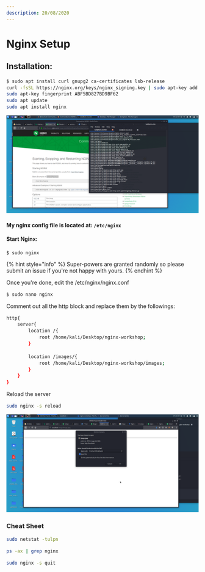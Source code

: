 ```yaml
---
description: 20/08/2020
---
```


# Nginx Setup

## Installation:

```bash
$ sudo apt install curl gnupg2 ca-certificates lsb-release
curl -fsSL https://nginx.org/keys/nginx_signing.key | sudo apt-key add -
sudo apt-key fingerprint ABF5BD827BD9BF62
sudo apt update
sudo apt install nginx
```

![](.gitbook/assets/image%20%283%29.png)

#### My nginx config file is located at: `/etc/nginx`

#### Start Nginx:

```
$ sudo nginx
```

{% hint style="info" %}
 Super-powers are granted randomly so please submit an issue if you're not happy with yours.
{% endhint %}

Once you're done, edit the /etc/nginx/nginx.conf

```bash
$ sudo nano nginx
```

Comment out all the http block and replace them by the followings: 

```bash
http{
    server{
        location /{
            root /home/kali/Desktop/nginx-workshop;
        }
        
        location /images/{
            root /home/kali/Desktop/nginx-workshop/images;
        }
    }
}
```

Reload the server

```bash
sudo nginx -s reload
```

![](.gitbook/assets/image%20%282%29.png)

### Cheat Sheet

```bash
sudo netstat -tulpn
```

```bash
ps -ax | grep nginx
```

```bash
sudo nginx -s quit
```

